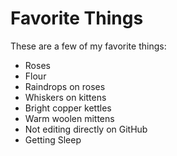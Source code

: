 # Favorite Things

These are a few of my favorite things:

- Roses
- Flour
- Raindrops on roses
- Whiskers on kittens
- Bright copper kettles
- Warm woolen mittens
- Not editing directly on GitHub
- Getting Sleep
